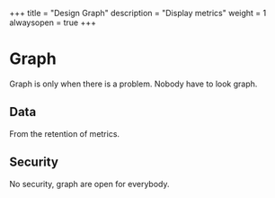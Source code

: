 +++
title = "Design Graph"
description = "Display metrics"
weight = 1
alwaysopen = true
+++

# Graph

Graph is only when there is a problem.
Nobody have to look graph.

## Data

From the retention of metrics.

## Security

No security, graph are open for everybody.

